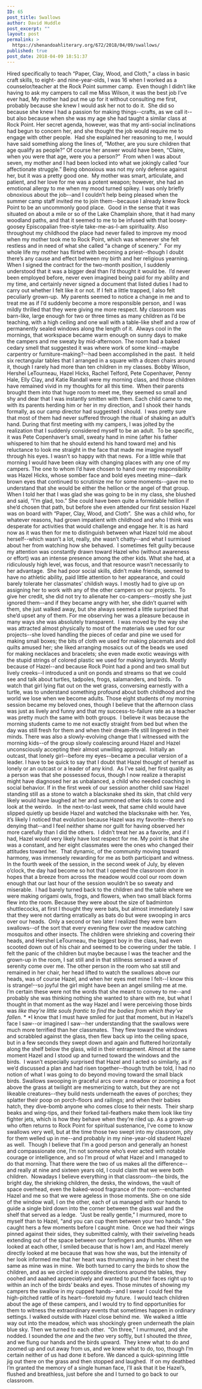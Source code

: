 ```yaml
---
ID: 65
post_title: Swallows
author: David Huddle
post_excerpt: ""
layout: post
permalink: >
  https://shenandoahliterary.org/672/2018/04/09/swallows/
published: true
post_date: 2018-04-09 18:51:37
---
```

Hired specifically to teach “Paper, Clay, Wood, and Cloth,” a class in basic craft skills, to eight- and nine-year-olds, I was 16 when I worked as a counselor/teacher at the Rock Point summer camp.  Even though I didn’t like having to ask my campers to call me Miss Wilson, it was the best job I’ve ever had, My mother had put me up for it without consulting me first, probably because she knew I would ask her not to do it.  She did so because she knew I had a passion for making things--crafts, as we call it--but also because when she was my age she had taught a similar class at Rock Point. Her secret agenda, however, was that my anti-social inclinations had begun to concern her, and she thought the job would require me to engage with other people.  Had she explained her reasoning to me, I would have said something along the lines of, “Mother, are you sure children that age qualify as people?” Of course her answer would have been, “Claire, when you were that age, were you a person?”  From when I was about seven, my mother and I had been locked into what we jokingly called “our affectionate struggle.” Being obnoxious was not my only defense against her, but it was a pretty good one.  My mother was smart, articulate, and patient, and her love for me was a potent weapon; however, she had an emotional allergy to me when my mood turned spikey. I was only briefly obnoxious about the job--and I couldn’t help being pleased when the summer camp staff invited me to join them--because I already knew Rock Point to be an uncommonly good place.  Good in the sense that it was situated on about a mile or so of the Lake Champlain shore, that it had many woodland paths, and that it seemed to me to be infused with that loosey-goosey Episcopalian free-style take-me-as-I-am spirituality. Also throughout my childhood the place had never failed to improve my mood when my mother took me to Rock Point, which was whenever she felt restless and in need of what she called “a change of scenery.”  For my whole life my mother has flirted with becoming a priest--though I doubt there’s any cause and effect between my birth and her religious yearning. When I signed the contract for the two-month position, I suddenly understood that it was a bigger deal than I’d thought it would be.  I’d never been employed before, never even imagined being paid for my ability and my time, and certainly never signed a document that listed duties I had to carry out whether I felt like it or not. If I felt a little trapped, I also felt peculiarly grown-up.  My parents seemed to notice a change in me and to treat me as if I’d suddenly become a more responsible person, and I was mildly thrilled that they were giving me more respect. My classroom was barn-like, large enough for two or three times as many children as I’d be teaching, with a high ceiling and one wall with a table-like shelf and a row of permanently sealed windows along the length of it.  Always cool in the mornings, that workspace became warm enough on sunny days to make the campers and me sweaty by mid-afternoon. The room had a baked cedary smell that suggested it was where work of some kind--maybe carpentry or furniture-making?--had been accomplished in the past.  It held six rectangular tables that I arranged in a square with a dozen chairs around it, though I rarely had more than ten children in my classes. Bobby Wilson, Hershel LeTourneau, Hazel Hicks, Rachel Telford, Pete Copenhaver, Penny Hale, Elly Clay, and Katie Randall were my morning class, and those children have remained vivid in my thoughts for all this time.  When their parents brought them into that huge room to meet me, they seemed so small and shy and dear that I was instantly smitten with them. Each child came to me, with its parents herding him or her in my direction, and I shook their hands formally, as our camp director had suggested I should.  I was pretty sure that most of them had never suffered through the ritual of shaking an adult’s hand. During that first meeting with my campers, I was jolted by the realization that I suddenly considered myself to be an adult.  To be specific, it was Pete Copenhaver’s small, sweaty hand in mine (after his father whispered to him that he should extend his hand toward me) and his reluctance to look me straight in the face that made me imagine myself through his eyes. I wasn’t so happy with that news.  For a little while that morning I would have been okay with changing places with any one of my campers. The one to whom I’d have chosen to hand over my responsibility was Hazel Hicks, whose somber face and bold eyes meeting mine--dark brown eyes that continued to scrutinize me for some moments--gave me to understand that she would be either the hellion or the angel of that group.  When I told her that I was glad she was going to be in my class, she blushed and said, “I’m glad, too.” She could have been quite a formidable hellion if she’d chosen that path, but before she even attended our first session Hazel was on board with “Paper, Clay, Wood, and Cloth”.  She was a child who, for whatever reasons, had grown impatient with childhood and who I think was desperate for activities that would challenge and engage her. It is as hard now as it was then for me to distinguish between what Hazel told me about herself--which wasn’t a lot, really, she wasn’t chatty--and what I surmised about her from watching how she behaved.  I sometimes felt guilty because my attention was constantly drawn toward Hazel who (without awareness or effort) was an intense presence among the other kids. What she had, at a ridiculously high level, was focus, and that resource wasn’t necessarily to her advantage.  She had poor social skills, didn’t make friends, seemed to have no athletic ability, paid little attention to her appearance, and could barely tolerate her classmates’ childish ways. I mostly had to give up on assigning her to work with any of the other campers on our projects.  To give her credit, she did not try to alienate her co-campers--mostly she just ignored them--and if they became angry with her, she didn’t quarrel with them, she just walked away, but she always seemed a little surprised that she’d upset any of them. For me observing her was a pleasure because in many ways she was absolutely transparent.  I was moved by the way she was attracted almost physically to most of the materials we used for our projects--she loved handling the pieces of cedar and pine we used for making small boxes; the bits of cloth we used for making placemats and doll quilts amused her; she liked arranging mosaics out of the beads we used for making necklaces and bracelets; she even made exotic weavings with the stupid strings of colored plastic we used for making lanyards. Mostly because of Hazel--and because Rock Point had a pond and two small but lively creeks--I introduced a unit on ponds and streams so that we could see and talk about turtles, tadpoles, frogs, salamanders, and birds.  To watch that girl lying flat out on the wet grass, conversing earnestly with a turtle, was to understand something profound about both childhood and the world we lose when we become adults. Those eight students of my morning session became my beloved ones, though I believe that the afternoon class was just as lively and funny and that my success-to-failure rate as a teacher was pretty much the same with both groups.  I believe it was because the morning students came to me not exactly straight from bed but when the day was still fresh for them and when their dream-life still lingered in their minds. There was also a slowly-evolving change that I witnessed with the morning kids--of the group slowly coalescing around Hazel and Hazel unconsciously accepting their almost unwilling approval.  Initially an outcast, that lonely girl--before my eyes--became a peculiar version of a leader. I have to be quick to say that I doubt that Hazel thought of herself as lonely or an outcast or a leader of any kind.  As I’ve said, her first quality as a person was that she possessed focus, though I now realize a therapist might have diagnosed her as unbalanced, a child who needed coaching in social behavior. If in the first week of our session another child saw Hazel standing still as a stone to watch a blacksnake shed its skin, that child very likely would have laughed at her and summoned other kids to come and look at the weirdo.   In the next-to-last week, that same child would have slipped quietly up beside Hazel and watched the blacksnake with her. Yes, it’s likely I noticed that evolution because Hazel was my favorite--there’s no denying that--and I feel neither shame nor guilt for having observed her more carefully than I did the others.  I didn’t treat her as a favorite, and if I had, Hazel would very likely have lost respect for me. My point is that she was a constant, and her eight classmates were the ones who changed their attitudes toward her.  That dynamic, of the community moving toward harmony, was immensely rewarding for me as both participant and witness. In the fourth week of the session, in the second week of July, by eleven o’clock, the day had become so hot that I opened the classroom door in hopes that a breeze from across the meadow would cool our room down enough that our last hour of the session wouldn’t be so sweaty and miserable.  I had barely turned back to the children and the table where we were making origami owls, frogs, and flowers, when two small black forms flew into the room. Because they were about the size of badminton shuttlecocks, at first I thought they were bats, but almost immediately I saw that they were not darting erratically as bats do but were swooping in arcs over our heads.  Only a second or two later I realized they were barn swallows--of the sort that every evening flew over the meadow catching mosquitos and other insects. The children were shrieking and covering their heads, and Hershel LeTourneau, the biggest boy in the class, had even scooted down out of his chair and seemed to be cowering under the table.  I felt the panic of the children but maybe because I was the teacher and the grown-up in the room, I sat still and in that stillness sensed a wave of serenity come over me. The other person in the room who sat still and remained in her chair, her head lifted to watch the swallows above our heads, was of course Hazel, and when her eyes met mine I felt--I know this is strange!--so joyful the girl might have been an angel smiling me at me.  I’m certain these were not the words that she meant to convey to me--and probably she was thinking nothing she wanted to share with me, but what I thought in that moment as the way Hazel and I were perceiving those birds was *like they’re little souls frantic to find the bodies from which they’ve fallen.* * *I know that I must have smiled for just that moment, but in Hazel’s face I saw--or imagined I saw--her understanding that the swallows were much more terrified than her classmates.  They flew toward the windows and scrabbled against the glass, then flew back up into the ceiling space, but in a few seconds they swept down and again and fluttered horizontally along the shelf below the glass, wild in their entrapment. Almost at the same moment Hazel and I stood up and turned toward the windows and the birds.  I wasn’t especially surprised that Hazel and I acted so similarly, as if we’d discussed a plan and had risen together--though truth be told, I had no notion of what I was going to do beyond moving toward the small black birds. Swallows swooping in graceful arcs over a meadow or zooming a foot above the grass at twilight are mesmerizing to watch, but they are not likeable creatures--they build nests underneath the eaves of porches; they splatter their poop on porch-floors and railings; and when their babies hatch, they dive-bomb anyone who comes close to their nests.  Their sharp beaks and wing-tips, and their forked tail-feathers make them look like tiny fighter jets, which is how they behave when they’re riled up. As a grown-up who often returns to Rock Point for spiritual sustenance, I’ve come to know swallows very well, but at the time those two swept into my classroom, pity for them welled up in me--and probably in my nine-year-old student Hazel as well.  Though I believe that I’m a good person and generally an honest and compassionate one, I’m not someone who’s ever acted with notable courage or intelligence, and so I’m proud of what Hazel and I managed to do that morning. That there were the two of us makes all the difference--and really at nine and sixteen years old, I could claim that we were both children.  Nowadays I believe everything in that classroom--the birds, the bright day, the shrieking children, the desks, the windows, the vault of space overhead, even the baked-wood fragrance of the room--enchanted Hazel and me so that we were ageless in those moments. She on one side of the window wall, I on the other, each of us managed with our hands to guide a single bird down into the corner between the glass wall and the shelf that served as a ledge.  “Just be really gentle,” I murmured, more to myself than to Hazel, “and you can cup them between your two hands.” She caught hers a few moments before I caught mine.  Once we had their wings pinned against their sides, they submitted calmly, with their swiveling heads extending out of the space between our forefingers and thumbs. When we looked at each other, I smiled because that is how I am, and Hazel merely directly looked at me because that was how she was, but the intensity of her look informed me that her heart was thrumming away in her chest the same as mine was in mine.  We both turned to carry the birds to show the children, and as we circled in opposite directions around the tables, they ooohed and aaahed appreciatively and wanted to put their faces right up to within an inch of the birds’ beaks and eyes. Those minutes of showing my campers the swallow in my cupped hands--and I swear I could feel the high-pitched rattle of its heart--foretold my future.  I would teach children about the age of these campers, and I would try to find opportunities for them to witness the extraordinary events that sometimes happen in ordinary settings. I walked outside with Hazel close behind me.  We walked a little way out into the meadow, which was shockingly green underneath the plain blue sky. Then we turned to each other.  “On three,” I murmured, and she nodded. I sounded the *one* and the *two* very softly, but I shouted the *three*, and we flung our hands and the birds upward.  They knew what to do and zoomed up and out away from us, and we knew what to do, too, though I’m certain neither of us had done it before. We danced a quick-spinning little jig out there on the grass and then stopped and laughed.  If on my deathbed I’m granted the memory of a single human face, I’ll ask that it be Hazel’s, flushed and breathless, just before she and I turned to go back to our classroom.